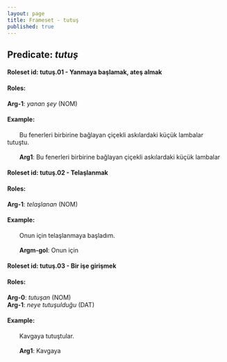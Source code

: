 ```yaml
---
layout: page
title: Frameset - tutuş
published: true
---
```

<h2>Predicate: <i>tutuş</i></h2>
<h4>Roleset id: tutuş.01 - Yanmaya başlamak, ateş almak<br>
<h4>Roles:</h4>
<b>Arg-1</b>: <i>yanan şey</i>  (NOM) <br>
<h4>Example:</h4>
&emsp;&emsp;Bu fenerleri birbirine bağlayan çiçekli askılardaki küçük lambalar tutuştu.<br><br>
&emsp;&emsp;<b>Arg1</b>:  Bu fenerleri birbirine bağlayan çiçekli askılardaki küçük lambalar<br>

<h4>Roleset id: tutuş.02 - Telaşlanmak<br>
<h4>Roles:</h4>
<b>Arg-1</b>: <i>telaşlanan</i>  (NOM) <br>
<h4>Example:</h4>
&emsp;&emsp;Onun için telaşlanmaya başladım.<br><br>
&emsp;&emsp;<b>Argm-gol</b>:  Onun için<br>

<h4>Roleset id: tutuş.03 - Bir işe girişmek<br>
<h4>Roles:</h4>
<b>Arg-0</b>: <i>tutuşan</i>  (NOM) <br>
<b>Arg-1</b>: <i>neye tutuşulduğu</i>  (DAT) <br>
<h4>Example:</h4>
&emsp;&emsp;Kavgaya tutuştular.<br><br>
&emsp;&emsp;<b>Arg1</b>:  Kavgaya<br>

